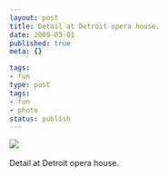 ```yaml
---
layout: post
title: Detail at Detroit opera house.
date: 2009-03-01
published: true
meta: {}

tags:
- fun
type: post
tags:
- fun
- photo
status: publish
---
```

![](http://media.eick.us/2011/06/4Lbi8pbnEkjucwxqCjMUNOALo1_500.jpg)<br /><br />Detail at Detroit opera house.
